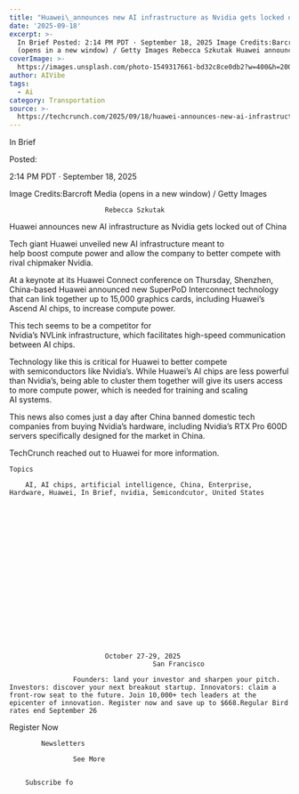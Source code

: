 ```yaml
---
title: "Huawei\_announces new AI infrastructure as Nvidia gets locked out of China"
date: '2025-09-18'
excerpt: >-
  In Brief Posted: 2:14 PM PDT · September 18, 2025 Image Credits:Barcroft Media
  (opens in a new window) / Getty Images Rebecca Szkutak Huawei announces...
coverImage: >-
  https://images.unsplash.com/photo-1549317661-bd32c8ce0db2?w=400&h=200&fit=crop&auto=format
author: AIVibe
tags:
  - Ai
category: Transportation
source: >-
  https://techcrunch.com/2025/09/18/huawei-announces-new-ai-infrastructure-as-nvidia-gets-locked-out-of-china/
---
```

In Brief



Posted:


2:14 PM PDT · September 18, 2025



Image Credits:Barcroft Media (opens in a new window) / Getty Images



	
		
							
											
									
					
		
							Rebecca Szkutak
					
	



Huawei announces new AI infrastructure as Nvidia gets locked out of China


Tech giant Huawei unveiled new AI infrastructure meant to help boost compute power and allow the company to better compete with rival chipmaker Nvidia.  

At a keynote at its Huawei Connect conference on Thursday, Shenzhen, China-based Huawei announced new SuperPoD Interconnect technology that can link together up to 15,000 graphics cards, including Huawei’s Ascend AI chips, to increase compute power. 


	
	




	
	



This tech seems to be a competitor for Nvidia’s NVLink infrastructure, which facilitates high-speed communication between AI chips.  

Technology like this is critical for Huawei to better compete with semiconductors like Nvidia’s. While Huawei’s AI chips are less powerful than Nvidia’s, being able to cluster them together will give its users access to more compute power, which is needed for training and scaling AI systems.  

This news also comes just a day after China banned domestic tech companies from buying Nvidia’s hardware, including Nvidia’s RTX Pro 600D servers specifically designed for the market in China.  

TechCrunch reached out to Huawei for more information.  



	Topics
	
		AI, AI chips, artificial intelligence, China, Enterprise, Hardware, Huawei, In Brief, nvidia, Semicondcutor, United States	









	
	






	
					
				
							October 27-29, 2025
										San Francisco
					
					Founders: land your investor and sharpen your pitch. Investors: discover your next breakout startup. Innovators: claim a front-row seat to the future. Join 10,000+ tech leaders at the epicenter of innovation. Register now and save up to $668.Regular Bird rates end September 26
				


Register Now


	








	
		
			Newsletters
							
					See More
				
					
		Subscribe fo
